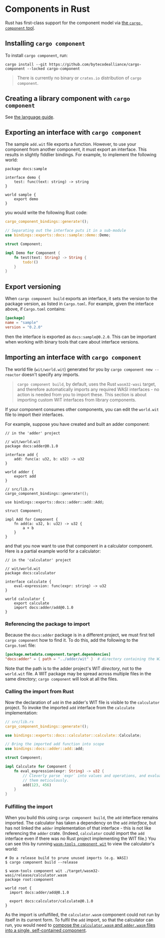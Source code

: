 # Components in Rust

Rust has first-class support for the component model via [the `cargo component` tool](https://github.com/bytecodealliance/cargo-component).

## Installing `cargo component`

To install `cargo component`, run:

```
cargo install --git https://github.com/bytecodealliance/cargo-component --locked cargo-component
```

> There is currently no binary or `crates.io` distribution of `cargo component`.

## Creating a library component with `cargo component`

See [the language guide](../language-support.md#building-a-component-with-cargo-component).

## Exporting an interface with `cargo component`

The sample `add.wit` file exports a function. However, to use your component from another component, it must export an interface. This results in slightly fiddlier bindings. For example, to implement the following world:

```
package docs:sample

interface demo {
    test: func(text: string) -> string
}

world sample {
    export demo
}
```

you would write the following Rust code:

```rust
cargo_component_bindings::generate!();

// Separating out the interface puts it in a sub-module
use bindings::exports::docs::sample::demo::Demo;

struct Component;

impl Demo for Component {
    fn test(text: String) -> String {
        todo!()
    }
}
```

## Export versioning

When `cargo component build` exports an interface, it sets the version to the package version, as listed in `Cargo.toml`. For example, given the interface above, if `Cargo.toml` contains:

```toml
[package]
name = "sample"
version = "0.2.0"
```

then the interface is exported as `docs:sample@0.2.0`. This can be important when working with binary tools that care about interface versions.

## Importing an interface with `cargo component`

The world file (`wit/world.wit`) generated for you by `cargo component new --reactor` doesn't specify any imports.

> `cargo component build`, by default, uses the Rust `wasm32-wasi` target, and therefore automatically imports any required WASI interfaces - no action is needed from you to import these. This section is about importing custom WIT interfaces from library components.

If your component consumes other components, you can edit the `world.wit` file to import their interfaces.

For example, suppose you have created and built an adder component:

```
// in the 'adder' project

// wit/world.wit
package docs:adder@0.1.0

interface add {
    add: func(a: u32, b: u32) -> u32
}

world adder {
    export add
}

// src/lib.rs
cargo_component_bindings::generate!();

use bindings::exports::docs::adder::add::Add;

struct Component;

impl Add for Component {
    fn add(a: u32, b: u32) -> u32 {
        a + b
    }
}
```

and that you now want to use that component in a calculator component. Here is a partial example world for a calculator:

```
// in the 'calculator' project

// wit/world.wit
package docs:calculator

interface calculate {
    eval-expression: func(expr: string) -> u32
}

world calculator {
    export calculate
    import docs:adder/add@0.1.0
}
```

### Referencing the package to import

Because the `docs:adder` package is in a different project, we must first tell `cargo component` how to find it. To do this, add the following to the `Cargo.toml` file:

```toml
[package.metadata.component.target.dependencies]
"docs:adder" = { path = "../adder/wit" }  # directory containing the WIT package
```

Note that the path is to the adder project's WIT _directory_, not to the `world.wit` file. A WIT package may be spread across multiple files in the same directory; `cargo component` will look at all the files.

### Calling the import from Rust

Now the declaration of `add` in the adder's WIT file is visible to the `calculator` project. To invoke the imported `add` interface from the `calculate` implementation:

```rust
// src/lib.rs
cargo_component_bindings::generate!();

use bindings::exports::docs::calculator::calculate::Calculate;

// Bring the imported add function into scope
use bindings::docs::adder::add::add;

struct Component;

impl Calculate for Component {
    fn eval_expression(expr: String) -> u32 {
        // Cleverly parse `expr` into values and operations, and evaluate
        // them meticulously.
        add(123, 456)
    }
}
```

### Fulfilling the import

When you build this using `cargo component build`, the `add` interface remains imported. The calculator has taken a dependency on the `add` _interface_, but has not linked the `adder` implementation of that interface - this is not like referencing the `adder` crate. (Indeed, `calculator` could import the `add` interface even if there was no Rust project implementing the WIT file.) You can see this by running [`wasm-tools component wit`](https://github.com/bytecodealliance/wasm-tools/tree/main/crates/wit-component) to view the calculator's world:

```
# Do a release build to prune unused imports (e.g. WASI)
$ cargo component build --release

$ wasm-tools component wit ./target/wasm32-wasi/release/calculator.wasm
package root:component

world root {
  import docs:adder/add@0.1.0

  export docs:calculator/calculate@0.1.0
}
```

As the import is unfulfilled, the `calculator.wasm` component could not run by itself in its current form. To fulfil the `add` import, so that the calculator can run, you would need to [compose the `calculator.wasm` and `adder.wasm` files into a single, self-contained component](../creating-and-consuming/composing.md).
